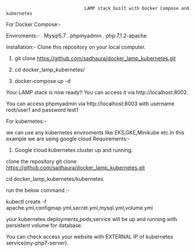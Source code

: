                                   LAMP stack built with Docker Compose and kubernetes


For Docker Compose:-

Enviroments:-
. Mysql5.7
. phpmyadmin
. php:7.1.2-apache

Installation:-
Clone this repository on your local computer. 


1. git clone https://github.com/sadhaura/docker_lamp_kubernetes.git

2. cd docker_lamp_kubernetes/

3. docker-compose up -d

Your LAMP stack is now ready!! You can access it via http://localhost:8002.

You can access phpmyadmin via http://localhost:8003 with username root/user1 and password test1


For kubernetes:-

we can use any kubernetes enviroments like EKS,GKE,Minikube etc.In this example we are using google cloud 
Requirements:-

1. Google cloud kubernetes cluster up and running.

clone the repository 
git clone https://github.com/sadhaura/docker_lamp_kubernetes.git

cd docker_lamp_kubernetes/kubernetes

run the below command :-

kubectl create -f apache.yml,configmap.yml,secret.yml,mysql.yml,volume.yml

your kubernetes deployments,pods,service will be up and running with persistent volume for database.

You can check access your website with EXTERNAL IP of kubernetes service(my-php7-server).







